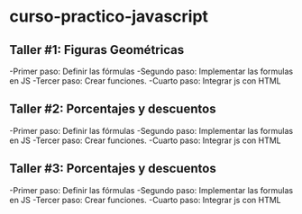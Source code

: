 # curso-practico-javascript

## Taller #1: Figuras Geométricas

-Primer paso: Definir las fórmulas
-Segundo paso: Implementar las formulas en JS
-Tercer paso: Crear funciones.
-Cuarto paso: Integrar js con HTML

## Taller #2: Porcentajes y descuentos
-Primer paso: Definir las fórmulas
-Segundo paso: Implementar las formulas en JS
-Tercer paso: Crear funciones.
-Cuarto paso: Integrar js con HTML

## Taller #3: Porcentajes y descuentos
-Primer paso: Definir las fórmulas
-Segundo paso: Implementar las formulas en JS
-Tercer paso: Crear funciones.
-Cuarto paso: Integrar js con HTML